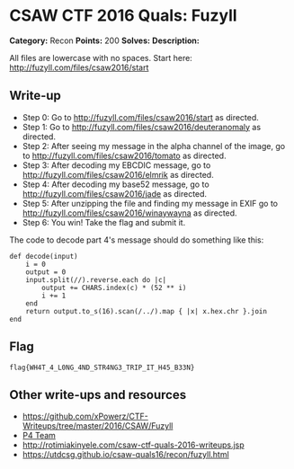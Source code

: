 # CSAW CTF 2016 Quals: Fuzyll

**Category:** Recon
**Points:** 200
**Solves:**
**Description:**

All files are lowercase with no spaces. Start here: http://fuzyll.com/files/csaw2016/start

## Write-up
* Step 0: Go to http://fuzyll.com/files/csaw2016/start as directed.
* Step 1: Go to http://fuzyll.com/files/csaw2016/deuteranomaly as directed.
* Step 2: After seeing my message in the alpha channel of the image, go to http://fuzyll.com/files/csaw2016/tomato as directed.
* Step 3: After decoding my EBCDIC message, go to http://fuzyll.com/files/csaw2016/elmrik as directed.
* Step 4: After decoding my base52 message, go to http://fuzyll.com/files/csaw2016/jade as directed.
* Step 5: After unzipping the file and finding my message in EXIF go to http://fuzyll.com/files/csaw2016/winaywayna as directed.
* Step 6: You win! Take the flag and submit it.

The code to decode part 4's message should do something like this:

```
def decode(input)
    i = 0
    output = 0
    input.split(//).reverse.each do |c|
        output += CHARS.index(c) * (52 ** i)
        i += 1
    end
    return output.to_s(16).scan(/../).map { |x| x.hex.chr }.join
end
```

## Flag
`flag{WH4T_4_L0NG_4ND_STR4NG3_TRIP_IT_H45_B33N}`

## Other write-ups and resources

* https://github.com/xPowerz/CTF-Writeups/tree/master/2016/CSAW/Fuzyll
* [P4 Team](https://github.com/p4-team/ctf/tree/master/2016-09-16-csaw/fuzyll)
* http://rotimiakinyele.com/csaw-ctf-quals-2016-writeups.jsp
* https://utdcsg.github.io/csaw-quals16/recon/fuzyll.html
